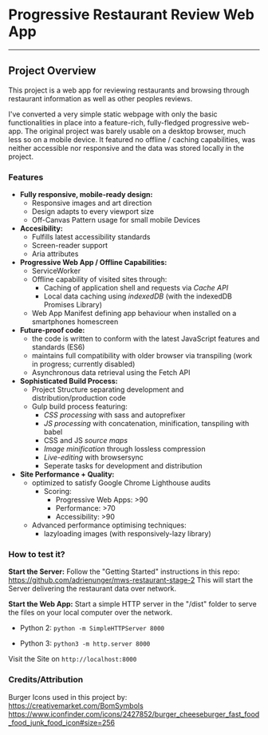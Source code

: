# Progressive Restaurant Review Web App
---

## Project Overview

This project is a web app for reviewing restaurants and browsing through restaurant information as well as other peoples reviews.

I've converted a very simple static webpage with only the basic functionalities in place into a feature-rich, fully-fledged progressive web-app. The original project was barely usable on a desktop browser, much less so on a mobile device. It featured no offline / caching capabilities, was neither accessible nor responsive and the data was stored locally in the project. 

### Features 

- **Fully responsive, mobile-ready design:**
    - Responsive images and art direction
    - Design adapts to every viewport size
    - Off-Canvas Pattern usage for small mobile Devices
- **Accesibility:**
    - Fulfills latest accessibility standards
    - Screen-reader support
    - Aria attributes
- **Progressive Web App / Offline Capabilities:**
    - ServiceWorker
    - Offline capability of visited sites through:
	    - Caching of application shell and requests via *Cache API*
	    - Local data caching using *indexedDB* (with the indexedDB Promises Library)
    - Web App Manifest defining app behaviour when installed on a smartphones homescreen
- **Future-proof code:**
    - the code is written to conform with the latest JavaScript features and standards (ES6)
    - maintains full compatibility with older browser via transpiling (work in progress; currently disabled)
    - Asynchronous data retrieval using the Fetch API
- **Sophisticated Build Process:**
	- Project Structure separating development and distribution/production code
	- Gulp build process featuring:
		- *CSS processing* with sass and autoprefixer
		- *JS processing* with concatenation, minification, tanspiling with babel
		- CSS and JS *source maps*
		- *Image minification* through lossless compression
		- *Live-editing* with browsersync
		- Seperate tasks for development and distribution
- **Site Performance + Quality:**
	- optimized to satisfy Google Chrome Lighthouse audits
		- Scoring:
			- Progressive Web Apps: >90 
			- Performance: >70 
			- Accessibility: >90
	- Advanced performance optimising techniques:
		- lazyloading images (with responsively-lazy library)



### How to test it?

**Start the Server:**
Follow the "Getting Started" instructions in this repo:
https://github.com/adrienunger/mws-restaurant-stage-2
This will start the Server delivering the restaurant data over network.

**Start the Web App:**
Start a simple HTTP server in the "/dist" folder to serve the files on your local computer over the network.

- Python 2:
        `python -m SimpleHTTPServer 8000`

- Python 3:
        `python3 -m http.server 8000`

Visit the Site on `http://localhost:8000`



### Credits/Attribution
Burger Icons used in this project by: https://creativemarket.com/BomSymbols
https://www.iconfinder.com/icons/2427852/burger_cheeseburger_fast_food_food_junk_food_icon#size=256


